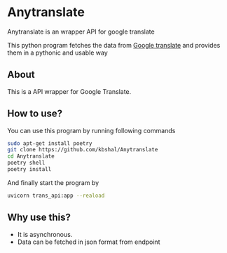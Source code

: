 # Anytranslate
Anytranslate is an wrapper API for google translate


This python program fetches the data from [Google translate](https://translate.google.com/) and provides them in a pythonic and usable way


## About

This is a API wrapper for Google Translate.

## How to use?
You can use this program by running following commands
```sh
sudo apt-get install poetry
git clone https://github.com/kbshal/Anytranslate
cd Anytranslate
poetry shell
poetry install
```

And finally start the program by 
```sh
uvicorn trans_api:app --reaload
```

## Why use this?

- It is asynchronous.
- Data can be fetched in json format from endpoint
















